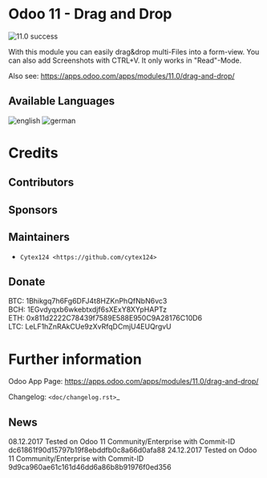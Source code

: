 Odoo 11 - Drag and Drop
===============

![11.0 success](https://img.shields.io/badge/11.0-success-brightgreen.svg)

With this module you can easily drag&drop multi-Files into a form-view.
You can also add Screenshots with CTRL+V.
It only works in "Read"-Mode.

Also see: https://apps.odoo.com/apps/modules/11.0/drag-and-drop/

Available Languages
-----------
![english](https://github.com/oxguy3/flags/raw/master/mini/gb.png)
![german](https://github.com/oxguy3/flags/raw/master/mini/de.png)

Credits
=======

Contributors
------------


Sponsors
--------


Maintainers
--------
* `Cytex124 <https://github.com/cytex124>`

Donate
--------
BTC: 1Bhikgq7h6Fg6DFJ4t8HZKnPhQfNbN6vc3<br/>
BCH: 1EGvdyqxb6wkebtxdjf6sXExY8XYpHAPTz<br/>
ETH: 0x811d2222C78439f7589E588E950C9A28176C10D6<br/>
LTC: LeLF1hZnRAkCUe9zXvRfqDCmjU4EUQrgvU


Further information
===================

Odoo App Page: https://apps.odoo.com/apps/modules/11.0/drag-and-drop/

Changelog: `<doc/changelog.rst>`_

News
-----------
08.12.2017 Tested on Odoo 11 Community/Enterprise with Commit-ID dc61861f90d15797b19f8ebddfb0c8a66d0afa88
24.12.2017 Tested on Odoo 11 Community/Enterprise with Commit-ID 9d9ca960ae61c161d46dd6a86b8b91976f0ed356

